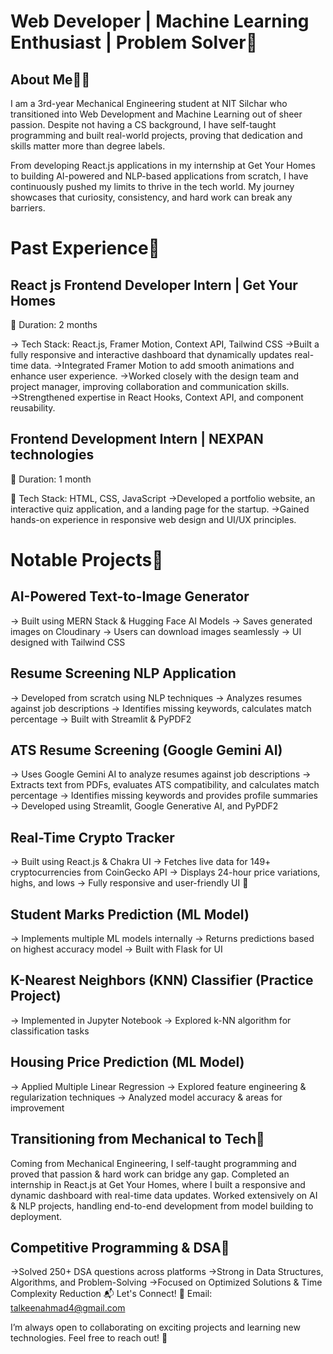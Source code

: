 # Web Developer | Machine Learning Enthusiast | Problem Solver🚀
## About Me👨‍💻 
I am a 3rd-year Mechanical Engineering student at NIT Silchar who transitioned into Web Development and Machine Learning out of sheer passion. Despite not having a CS background, I have self-taught programming and built real-world projects, proving that dedication and skills matter more than degree labels.

From developing React.js applications in my internship at Get Your Homes to building AI-powered and NLP-based applications from scratch, I have continuously pushed my limits to thrive in the tech world. My journey showcases that curiosity, consistency, and hard work can break any barriers.

 # Past Experience💼
## React js Frontend Developer Intern | Get Your Homes
📅 Duration: 2 months

→ Tech Stack: React.js, Framer Motion, Context API, Tailwind CSS
→Built a fully responsive and interactive dashboard that dynamically updates real-time data.
→Integrated Framer Motion to add smooth animations and enhance user experience.
→Worked closely with the design team and project manager, improving collaboration and communication skills.
→Strengthened expertise in React Hooks, Context API, and component reusability.

## Frontend Development Intern | NEXPAN technologies

📅 Duration: 1 month

🔧 Tech Stack: HTML, CSS, JavaScript
→Developed a portfolio website, an interactive quiz application, and a landing page for the startup.
→Gained hands-on experience in responsive web design and UI/UX principles.

# Notable Projects🚀

## AI-Powered Text-to-Image Generator

→ Built using MERN Stack & Hugging Face AI Models
→ Saves generated images on Cloudinary
→ Users can download images seamlessly
→ UI designed with Tailwind CSS

## Resume Screening NLP Application

→ Developed from scratch using NLP techniques
→ Analyzes resumes against job descriptions
→ Identifies missing keywords, calculates match percentage
→ Built with Streamlit & PyPDF2

## ATS Resume Screening (Google Gemini AI)

→ Uses Google Gemini AI to analyze resumes against job descriptions
→ Extracts text from PDFs, evaluates ATS compatibility, and calculates match percentage
→ Identifies missing keywords and provides profile summaries
→ Developed using Streamlit, Google Generative AI, and PyPDF2

## Real-Time Crypto Tracker
→ Built using React.js & Chakra UI
→ Fetches live data for 149+ cryptocurrencies from CoinGecko API
→ Displays 24-hour price variations, highs, and lows
→ Fully responsive and user-friendly UI 🚀

## Student Marks Prediction (ML Model)
→ Implements multiple ML models internally
→ Returns predictions based on highest accuracy model
→ Built with Flask for UI

## K-Nearest Neighbors (KNN) Classifier (Practice Project)
→ Implemented in Jupyter Notebook
→ Explored k-NN algorithm for classification tasks

## Housing Price Prediction (ML Model)
→ Applied Multiple Linear Regression
→ Explored feature engineering & regularization techniques
→ Analyzed model accuracy & areas for improvement

## Transitioning from Mechanical to Tech🎯
Coming from Mechanical Engineering, I self-taught programming and proved that passion & hard work can bridge any gap.
Completed an internship in React.js at Get Your Homes, where I built a responsive and dynamic dashboard with real-time data updates.
Worked extensively on AI & NLP projects, handling end-to-end development from model building to deployment.

## Competitive Programming & DSA📌
→Solved 250+ DSA questions across platforms
→Strong in Data Structures, Algorithms, and Problem-Solving
→Focused on Optimized Solutions & Time Complexity Reduction
📬 Let's Connect!
💌 Email: talkeenahmad4@gmail.com


I’m always open to collaborating on exciting projects and learning new technologies. Feel free to reach out! 🚀





<!---
TalkeenAhmadNomani/TalkeenAhmadNomani is a ✨ special ✨ repository because its `README.md` (this file) appears on your GitHub profile.
You can click the Preview link to take a look at your changes.
--->
